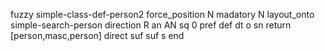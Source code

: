 fuzzy simple-class-def-person2
   force_position N
   madatory N
   layout_onto simple-search-person
   direction R
   an AN
   sq 0
   pref 
   def 
    dt o
    sn 
    return [person,masc,person]
    direct 
   suf 
   suf s
end
